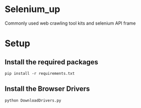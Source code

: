 # Selenium_up

Commonly used web crawling tool kits and selenium API frame 

# Setup

## Install the required packages

```shell
pip install -r requirements.txt
```

## Install the Browser Drivers

```shell
python DownloadDrivers.py
```
